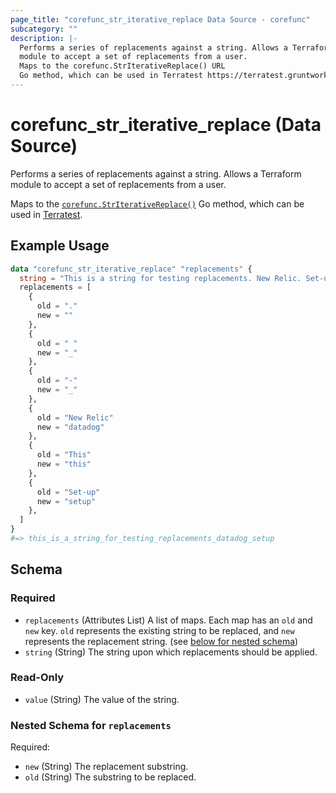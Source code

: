 ```yaml
---
page_title: "corefunc_str_iterative_replace Data Source - corefunc"
subcategory: ""
description: |-
  Performs a series of replacements against a string. Allows a Terraform
  module to accept a set of replacements from a user.
  Maps to the corefunc.StrIterativeReplace() URL
  Go method, which can be used in Terratest https://terratest.gruntwork.io.
---
```


# corefunc_str_iterative_replace (Data Source)

Performs a series of replacements against a string. Allows a Terraform
module to accept a set of replacements from a user.

Maps to the [`corefunc.StrIterativeReplace()`](URL)
Go method, which can be used in [Terratest](https://terratest.gruntwork.io).

## Example Usage

```terraform
data "corefunc_str_iterative_replace" "replacements" {
  string = "This is a string for testing replacements. New Relic. Set-up."
  replacements = [
    {
      old = "."
      new = ""
    },
    {
      old = " "
      new = "_"
    },
    {
      old = "-"
      new = "_"
    },
    {
      old = "New Relic"
      new = "datadog"
    },
    {
      old = "This"
      new = "this"
    },
    {
      old = "Set-up"
      new = "setup"
    },
  ]
}
#=> this_is_a_string_for_testing_replacements_datadog_setup
```

<!-- schema generated by tfplugindocs -->
## Schema

### Required

* `replacements` (Attributes List) A list of maps. Each map has an `old` and `new` key. `old` represents the existing string to be replaced, and `new` represents the replacement string. (see [below for nested schema](#nestedatt--replacements))
* `string` (String) The string upon which replacements should be applied.

### Read-Only

* `value` (String) The value of the string.

<a id="nestedatt--replacements"></a>

### Nested Schema for `replacements`

Required:

* `new` (String) The replacement substring.
* `old` (String) The substring to be replaced.

<!-- Preview the provider docs with the Terraform registry provider docs preview tool: https://registry.terraform.io/tools/doc-preview -->
